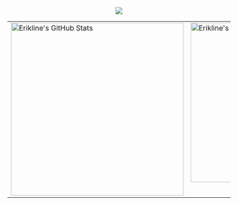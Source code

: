 <p align='center'>
    <img src="https://capsule-render.vercel.app/api?type=waving&color=auto&height=250&section=header&text=Hi%20There!&fontSize=90&animation=fadeIn&fontAlignY=30&desc=Welcome%20to%20Erikline's%20Github%20!&descAlignY=51&descAlign=62"/>
</p>

<table>
  <tr>
    <td valign="top">
      <picture>
        <img
          src="https://github-readme-stats.vercel.app/api?username=Erikline&show_icons=true"
          alt="Erikline's GitHub Stats"
          width="390" 
        />
      </picture>
    </td>
    <td valign="top">
      <img
        src="https://streak-stats.demolab.com/?user=Erikline"
        alt="Erikline's GitHub Streak"
        width="360"
      />
    </td>
  </tr>
</table>
